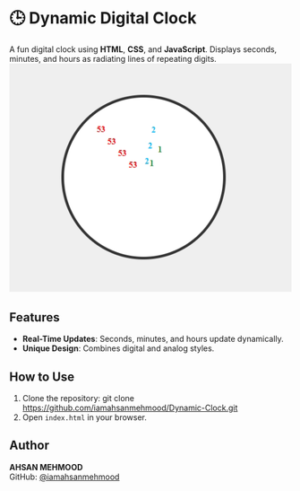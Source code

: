 # 🕒 Dynamic Digital Clock

A fun digital clock using **HTML**, **CSS**, and **JavaScript**. Displays seconds, minutes, and hours as radiating lines of repeating digits.
![Clock Demo](https://github.com/iamahsanmehmood/Dynamic-Clock/blob/main/Dynamic%20Clock.gif)

## Features
- **Real-Time Updates**: Seconds, minutes, and hours update dynamically.
- **Unique Design**: Combines digital and analog styles.

## How to Use
1. Clone the repository: git clone https://github.com/iamahsanmehmood/Dynamic-Clock.git
2. Open `index.html` in your browser.

## Author
**AHSAN MEHMOOD**  
GitHub: [@iamahsanmehmood](https://github.com/iamahsanmehmood)
